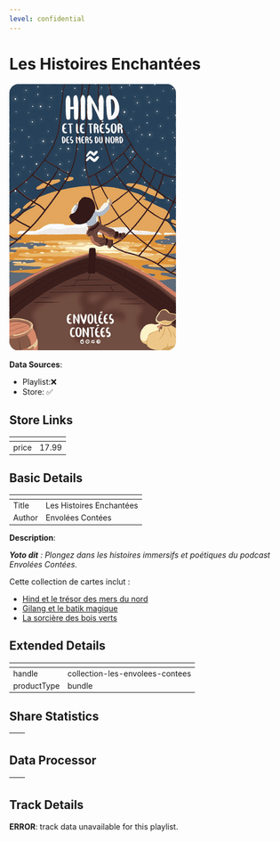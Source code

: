 ```yaml
---
level: confidential
---
```

# Les Histoires Enchantées

![card_[fs00h].png](../../img/cards/card_[fs00h].png)

**Data Sources**: 

- Playlist:❌
- Store: ✅


## Store Links

| <!-- --> | <!-- --> |
| - | - |
| price | 17.99 |


## Basic Details

| <!-- --> | <!-- --> |
| - | - |
| Title | Les Histoires Enchantées |
| Author | Envolées Contées |

**Description**:

_**Yoto dit** : Plongez dans les histoires immersifs et poétiques du podcast Envolées Contées._

Cette collection de cartes inclut :

*   [Hind et le trésor des mers du nord](https://eu.yotoplay.com/fr/products/hind-et-le-tresor-des-mers-du-nord "Hind")
*   [Gilang et le batik magique](https://eu.yotoplay.com/fr/products/gilang-et-le-batik-magique "Gilang")
*   [La sorcière des bois verts](https://eu.yotoplay.com/fr/products/la-sorciere-des-bois-verts "Sorciere")


## Extended Details

| <!-- --> | <!-- --> |
| - | - |
| handle | collection-les-envolees-contees |
| productType | bundle |


## Share Statistics

| <!-- --> | <!-- --> |
| - | - |


## Data Processor

| <!-- --> | <!-- --> |
| - | - |


## Track Details

**ERROR**: track data unavailable for this playlist.
